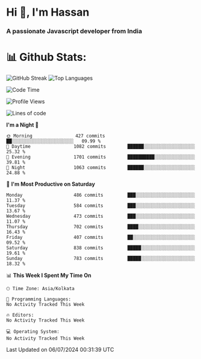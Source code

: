 # Hi 👋, I'm Hassan
### A passionate Javascript developer from India


# 📊 Github Stats:
![GitHub Streak](https://github-readme-streak-stats.herokuapp.com/?user=codeblooded47&theme=dracula&hide_border=false)
![Top Languages](https://github-readme-stats.vercel.app/api/top-langs/?username=codeblooded47&layout=compact&theme=dracula)



<!--START_SECTION:waka-->
![Code Time](http://img.shields.io/badge/Code%20Time-820%20hrs%2030%20mins-blue)

![Profile Views](http://img.shields.io/badge/Profile%20Views-0-blue)

![Lines of code](https://img.shields.io/badge/From%20Hello%20World%20I%27ve%20Written-23.5%20million%20lines%20of%20code-blue)

**I'm a Night 🦉** 

```text
🌞 Morning                427 commits         ██░░░░░░░░░░░░░░░░░░░░░░░   09.99 % 
🌆 Daytime                1082 commits        ██████░░░░░░░░░░░░░░░░░░░   25.32 % 
🌃 Evening                1701 commits        ██████████░░░░░░░░░░░░░░░   39.81 % 
🌙 Night                  1063 commits        ██████░░░░░░░░░░░░░░░░░░░   24.88 % 
```
📅 **I'm Most Productive on Saturday** 

```text
Monday                   486 commits         ███░░░░░░░░░░░░░░░░░░░░░░   11.37 % 
Tuesday                  584 commits         ███░░░░░░░░░░░░░░░░░░░░░░   13.67 % 
Wednesday                473 commits         ███░░░░░░░░░░░░░░░░░░░░░░   11.07 % 
Thursday                 702 commits         ████░░░░░░░░░░░░░░░░░░░░░   16.43 % 
Friday                   407 commits         ██░░░░░░░░░░░░░░░░░░░░░░░   09.52 % 
Saturday                 838 commits         █████░░░░░░░░░░░░░░░░░░░░   19.61 % 
Sunday                   783 commits         █████░░░░░░░░░░░░░░░░░░░░   18.32 % 
```


📊 **This Week I Spent My Time On** 

```text
🕑︎ Time Zone: Asia/Kolkata

💬 Programming Languages: 
No Activity Tracked This Week

🔥 Editors: 
No Activity Tracked This Week

💻 Operating System: 
No Activity Tracked This Week
```


 Last Updated on 06/07/2024 00:31:39 UTC
<!--END_SECTION:waka-->


